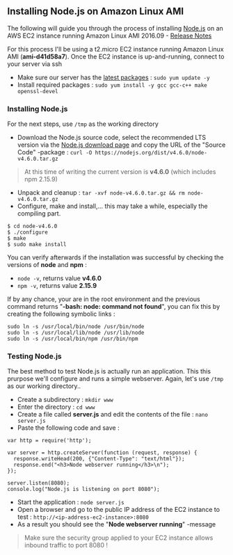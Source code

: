 ## Installing Node.js on Amazon Linux AMI

The following will guide you through the process of installing [Node.js](https://nodejs.org/en/) on an AWS EC2 instance running Amazon Linux AMI 2016.09 - [Release Notes](https://aws.amazon.com/amazon-linux-ami/2016.09-release-notes/)

For this process I'll be using a t2.micro EC2 instance running 
Amazon Linux AMI (**ami-d41d58a7**).
Once the EC2 instance is up-and-running, connect to your server via ssh  

* Make sure our server has the [latest packages](https://aws.amazon.com/amazon-linux-ami/2016.09-packages/) : 
`sudo yum update -y`
* Install required packages : `sudo yum install -y gcc gcc-c++ make openssl-devel`  

### Installing Node.js
For the next steps, use `/tmp` as the working directory

* Download the Node.js source code, select the recommended LTS version via the [Node.js download page](https://nodejs.org/en/download/) and copy the URL of the "Source Code" -package : `curl -O https://nodejs.org/dist/v4.6.0/node-v4.6.0.tar.gz`

> At this time of writing the current 
version is  **v4.6.0** (which includes npm 2.15.9)  

* Unpack and cleanup : `tar -xvf node-v4.6.0.tar.gz && rm node-v4.6.0.tar.gz`
* Configure, make and install,... this may take a while, especially the compiling part.

```
$ cd node-v4.6.0
$ ./configure
$ make
$ sudo make install
```

You can verify afterwards if the installation was successful by checking the versions of **node** and **npm** :

* `node -v`, returns value **v4.6.0**
* `npm -v`, returns value **2.15.9**

If by any chance, your are in the root environment and the previous command returns "**-bash: node: command not found**", you can fix this by creating the following symbolic links :

```
sudo ln -s /usr/local/bin/node /usr/bin/node
sudo ln -s /usr/local/lib/node /usr/lib/node
sudo ln -s /usr/local/bin/npm /usr/bin/npm	
```


### Testing Node.js
The best method to test Node.js is actually run an application. This this prurpose we'll configure and runs a simple webserver. Again, let's use `/tmp` as our working directory..

* Create a subdirectory : `mkdir www`
* Enter the directory : `cd www`
* Create a file called **server.js** and edit the contents of the file : `nano server.js`
* Paste the following code and save : 

```
var http = require('http');

var server = http.createServer(function (request, response) {  
  response.writeHead(200, {"Content-Type": "text/html"});
  response.end("<h3>Node webserver running</h3>\n");
});

server.listen(8080);
console.log("Node.js is listening on port 8080");  
```

* Start the application : `node server.js`
* Open a browser and go to the public IP address of the EC2 instance to test : `http://<ip-address-ec2-instance>:8080`
* As a result you should see the "**Node webserver running**" -message

> Make sure the security group applied to your EC2 instance allows inbound traffic to port 8080 !



